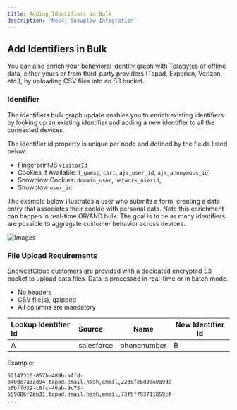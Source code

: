 ```yaml
---
title: Adding Identifiers in Bulk
description: 'Neo4j Snowplow Integration'
---
```


## Add Identifiers in Bulk

You can also enrich your behavioral identity graph with Terabytes of offline data, either yours or from third-party providers (Tapad, Experian, Verizon, etc.), by uploading CSV files into an S3 bucket.

### Identifier

The identifiers bulk graph update enables you to enrich existing identifiers by looking up an existing identifier and adding a new identifier to all the connected devices.

The identifier id property is unique per node and defined by the fields listed below:

- FingerprintJS `visitorId`
- Cookies if Available: (`_gaexp`, `cart`, `ajs_user_id`, `ajs_anonymous_id`)
- Snowplow Cookies: `domain_user`, `network_userid`,
- Snowplow `user_id`

The example below illustrates a user who submits a form, creating a data entry that associates their cookie with personal data. Note this enrichment can happen in real-time OR/AND bulk. The goal is to tie as many identifiers are possible to aggregate customer behavior across devices.

![Images](/images/identifiers.svg)

### File Upload Requirements

SnowcatCloud customers are provided with a dedicated encrypted S3 bucket to upload data files. Data is processed in real-time or in batch mode.

- No headers
- CSV file(s), gzipped
- All columns are mandatory

| Lookup Identifier Id | Source     | Name        | New Identifier Id |
| :------------------- | :--------- | ----------- | ----------------- |
| A                    | salesforce | phonenumber | B                 |

Example:

```csv
52147316-857b-489b-affd-b40dc7aead94,tapad.email.hash,email,2238fe6d9aa0a9de
b0bffd39-c6fc-46ab-9c75-659886f2bb31,tapad.email.hash,email,73f5f793711859cf
...
```

